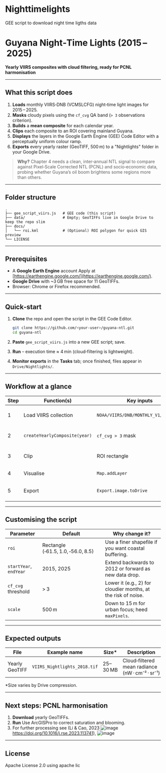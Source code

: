 # Nighttimelights
GEE script to download night time ligths data
# Guyana Night‑Time Lights (2015 – 2025)

**Yearly VIIRS composites with cloud filtering, ready for PCNL harmonisation**

---

## What this script does

1. **Loads** monthly VIIRS‑DNB (VCMSLCFG) night‑time light images for 2015 – 2025.
2. **Masks** cloudy pixels using the `cf_cvg` QA band (`> 3` observations criterion).
3. **Builds** a **mean composite** for each calendar year.
4. **Clips** each composite to an ROI covering mainland Guyana.
5. **Displays** the layers in the Google Earth Engine (GEE) Code Editor with a perceptually uniform colour ramp.
6. **Exports** every yearly raster (GeoTIFF, 500 m) to a "Nightlights" folder in your Google Drive.

> **Why?**  Chapter 4 needs a clean, inter‑annual NTL signal to compare against Pixel‑Scale Corrected NTL (PCNL) and socio‑economic data, probing whether Guyana’s oil boom brightens some regions more than others.

---

## Folder structure

```
.
├── gee_script_viirs.js   # GEE code (this script)
├── data/                 # Empty; GeoTIFFs live in Google Drive to keep the repo slim
├── docs/
│   └── roi.kml           # (Optional) ROI polygon for quick GIS preview
└── LICENSE
```

---

## Prerequisites

* A **Google Earth Engine** account
  Apply at [https://earthengine.google.com/](https://earthengine.google.com/).
* **Google Drive** with \~3 GB free space for 11 GeoTIFFs.
* Browser: Chrome or Firefox recommended.

---

## Quick‑start

1. **Clone** the repo and open the script in the GEE Code Editor.

   ```bash
   git clone https://github.com/<your‑user>/guyana‑ntl.git
   cd guyana‑ntl
   ```
2. **Paste** `gee_script_viirs.js` into a new GEE script; save.
3. **Run** – execution time ≈ 4 min (cloud‑filtering is lightweight).
4. **Monitor exports** in the **Tasks** tab; once finished, files appear in `Drive/Nightlights/`.

---

## Workflow at a glance

| Step | Function(s)                   | Key inputs                           | Output                            |
| ---- | ----------------------------- | ------------------------------------ | --------------------------------- |
| 1    | Load VIIRS collection         | `NOAA/VIIRS/DNB/MONTHLY_V1/VCMSLCFG` | Monthly NTL images, 2012‑present  |
| 2    | `createYearlyComposite(year)` | `cf_cvg > 3` mask                    | Mean yearly composite (`avg_rad`) |
| 3    | Clip                          | ROI rectangle                        | Yearly image clipped to Guyana    |
| 4    | Visualise                     | `Map.addLayer`                       | Layer in Code Editor              |
| 5    | Export                        | `Export.image.toDrive`               | GeoTIFF, 500 m, EPSG:4326         |

---

## Customising the script

| Parameter              | Default                            | Why change it?                                                |
| ---------------------- | ---------------------------------- | ------------------------------------------------------------- |
| `roi`                  | Rectangle (‑61.5, 1.0, ‑56.0, 8.5) | Use a finer shapefile if you want coastal buffering.          |
| `startYear`, `endYear` | 2015, 2025                         | Extend backwards to 2012 or forward as new data drop.         |
| `cf_cvg` threshold     | > 3                                | Lower it (e.g., 2) for cloudier months, at the risk of noise. |
| `scale`                | 500 m                              | Down to 15 m for urban focus; heed `maxPixels`.               |

---

## Expected outputs

| File           | Example name                 | Size\*   | Description                                     |
| -------------- | ---------------------------- | -------- | ----------------------------------------------- |
| Yearly GeoTIFF | `VIIRS_Nightlights_2018.tif` | 25–30 MB | Cloud‑filtered mean radiance (nW · cm⁻² · sr⁻¹) |

\*Size varies by Drive compression.

---

## Next steps: PCNL harmonisation

1. **Download** yearly GeoTIFFs.
2. **Run** Use ArcGISPro to correct saturation and blooming.
3. For further processing see (Li & Cao, 2023 ![image](https://github.com/user-attachments/assets/ae402b55-f96f-4236-8e96-66a676906d86)
https://doi.org/10.1016/j.rse.2023.113741), ![image](https://github.com/user-attachments/assets/2648ae10-8654-4400-95f9-96bed010b718)

---


## License

Apache License 2.0
using apache lic
